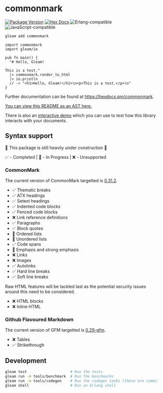 # commonmark

[![Package Version](https://img.shields.io/hexpm/v/commonmark)](https://hex.pm/packages/commonmark)
[![Hex Docs](https://img.shields.io/badge/hex-docs-ffaff3)](https://hexdocs.pm/commonmark/)
![Erlang-compatible](https://img.shields.io/badge/target-erlang-b83998)
![JavaScript-compatible](https://img.shields.io/badge/target-javascript-f1e05a)

```sh
gleam add commonmark
```
```gleam
import commonmark
import gleam/io

pub fn main() {
  "# Hello, Gleam!

This is a test."
  |> commonmark.render_to_html
  |> io.println
  // -> "<h1>Hello, Gleam!</h1>\n<p>This is a test.</p>\n"
}
```

Further documentation can be found at <https://hexdocs.pm/commonmark>.

[You can view this README as an AST here.][readme-ast]

There is also an [interactive demo][demo] which you can use to test how this library interacts with your documents.

[readme-ast]: https://github.com/mscharley/gleam-commonmark/tree/main/birdie_snapshots/common_mark_readme.accepted
[demo]: https://mscharley.github.io/gleam-commonmark/

## Syntax support

🚧 This package is still heavily under construction 🚧

✅ - Completed | 🚧 - In Progress | ❌ - Unsupported

### CommonMark

The current version of CommonMark targetted is [0.31.2][commonmark].

* ✅ Thematic breaks
* ✅ ATX headings
* ✅ Setext headings
* ✅ Indented code blocks
* ✅ Fenced code blocks
* ❌ Link reference definitions
* ✅ Paragraphs
* ✅ Block quotes
* 🚧 Ordered lists
* 🚧 Unordered lists
* ✅ Code spans
* 🚧 Emphasis and strong emphasis
* ❌ Links
* ❌ Images
* ✅ Autolinks
* ✅ Hard line breaks
* ✅ Soft line breaks

Raw HTML features will be tackled last as the potential security issues around this need to be considered.

* ❌ HTML blocks
* ❌ Inline HTML

[commonmark]: https://spec.commonmark.org/0.31.2/

### Github Flavoured Markdown

The current version of GFM targetted is [0.29-gfm][gfm].

* ❌ Tables
* ✅ Strikethrough

[gfm]: https://github.github.com/gfm/

## Development

```sh
gleam test                    # Run the tests
gleam run -m tools/benchmark  # Run the benchmarks
gleam run -m tools/codegen    # Run the codegen tasks (these are committed in the repo)
gleam shell                   # Run an Erlang shell
```
